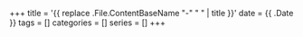 +++
title = '{{ replace .File.ContentBaseName "-" " " | title }}'
date = {{ .Date }}
tags = []
categories = []
series = []
+++
